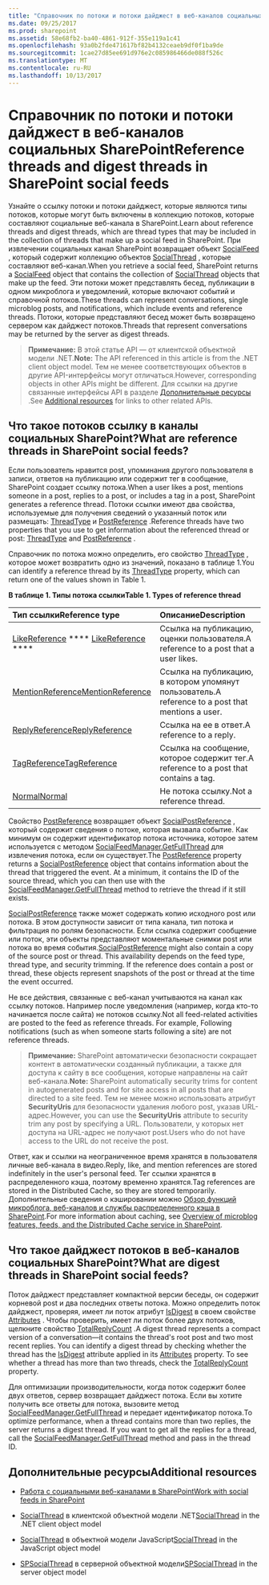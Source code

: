 ```yaml
---
title: "Справочник по потоки и потоки дайджест в веб-каналов социальных SharePoint"
ms.date: 09/25/2017
ms.prod: sharepoint
ms.assetid: 58e68fb2-ba40-4861-912f-355e119a1c41
ms.openlocfilehash: 93a0b2fde471617bf82b4132ceaeb9df0f1ba9de
ms.sourcegitcommit: 1cae27d85ee691d976e2c085986466de088f526c
ms.translationtype: MT
ms.contentlocale: ru-RU
ms.lasthandoff: 10/13/2017
---
```

# <a name="reference-threads-and-digest-threads-in-sharepoint-social-feeds"></a><span data-ttu-id="56278-102">Справочник по потоки и потоки дайджест в веб-каналов социальных SharePoint</span><span class="sxs-lookup"><span data-stu-id="56278-102">Reference threads and digest threads in SharePoint social feeds</span></span>
<span data-ttu-id="56278-103">Узнайте о ссылку потоки и потоки дайджест, которые являются типы потоков, которые могут быть включены в коллекцию потоков, которые составляют социальные веб-канала в SharePoint.</span><span class="sxs-lookup"><span data-stu-id="56278-103">Learn about reference threads and digest threads, which are thread types that may be included in the collection of threads that make up a social feed in SharePoint.</span></span>
<span data-ttu-id="56278-104">При извлечении социальных канал SharePoint возвращает объект [SocialFeed](https://msdn.microsoft.com/library/Microsoft.SharePoint.Client.Social.SocialFeed.aspx) , который содержит коллекцию объектов [SocialThread](https://msdn.microsoft.com/library/Microsoft.SharePoint.Client.Social.SocialThread.aspx) , которые составляют веб-канал.</span><span class="sxs-lookup"><span data-stu-id="56278-104">When you retrieve a social feed, SharePoint returns a  [SocialFeed](https://msdn.microsoft.com/library/Microsoft.SharePoint.Client.Social.SocialFeed.aspx) object that contains the collection of [SocialThread](https://msdn.microsoft.com/library/Microsoft.SharePoint.Client.Social.SocialThread.aspx) objects that make up the feed.</span></span> <span data-ttu-id="56278-105">Эти потоки может представлять бесед, публикации в одном микроблога и уведомлений, которые включают событий и справочной потоков.</span><span class="sxs-lookup"><span data-stu-id="56278-105">These threads can represent conversations, single microblog posts, and notifications, which include events and reference threads.</span></span> <span data-ttu-id="56278-106">Потоки, которые представляют бесед может быть возвращено сервером как дайджест потоков.</span><span class="sxs-lookup"><span data-stu-id="56278-106">Threads that represent conversations may be returned by the server as digest threads.</span></span>
  
    
    


> <span data-ttu-id="56278-107">**Примечание:** В этой статье API — от клиентской объектной модели .NET.</span><span class="sxs-lookup"><span data-stu-id="56278-107">**Note:** The API referenced in this article is from the .NET client object model.</span></span> <span data-ttu-id="56278-108">Тем не менее соответствующих объектов в другие API-интерфейсы могут отличаться.</span><span class="sxs-lookup"><span data-stu-id="56278-108">However, corresponding objects in other APIs might be different.</span></span> <span data-ttu-id="56278-109">Для ссылки на другие связанные интерфейсы API в разделе [Дополнительные ресурсы](#bk_addresources) .</span><span class="sxs-lookup"><span data-stu-id="56278-109">See  [Additional resources](#bk_addresources) for links to other related APIs.</span></span>
  
    
    


## <a name="what-are-reference-threads-in-sharepoint-social-feeds"></a><span data-ttu-id="56278-110">Что такое потоков ссылку в каналы социальных SharePoint?</span><span class="sxs-lookup"><span data-stu-id="56278-110">What are reference threads in SharePoint social feeds?</span></span>
<span data-ttu-id="56278-111"><a name="bk_whatAreRefThreads"> </a></span><span class="sxs-lookup"><span data-stu-id="56278-111"></span></span>

<span data-ttu-id="56278-112">Если пользователь нравится post, упоминания другого пользователя в записи, ответов на публикацию или содержит тег в сообщение, SharePoint создает ссылку потока.</span><span class="sxs-lookup"><span data-stu-id="56278-112">When a user likes a post, mentions someone in a post, replies to a post, or includes a tag in a post, SharePoint generates a reference thread.</span></span> <span data-ttu-id="56278-113">Потоки ссылки имеют два свойства, используемые для получения сведений о указанный поток или размещать: [ThreadType](https://msdn.microsoft.com/library/Microsoft.SharePoint.Client.Social.SocialThread.ThreadType.aspx) и [PostReference](https://msdn.microsoft.com/library/Microsoft.SharePoint.Client.Social.SocialThread.PostReference.aspx) .</span><span class="sxs-lookup"><span data-stu-id="56278-113">Reference threads have two properties that you use to get information about the referenced thread or post:  [ThreadType](https://msdn.microsoft.com/library/Microsoft.SharePoint.Client.Social.SocialThread.ThreadType.aspx) and [PostReference](https://msdn.microsoft.com/library/Microsoft.SharePoint.Client.Social.SocialThread.PostReference.aspx) .</span></span>
  
    
    
<span data-ttu-id="56278-114">Справочник по потока можно определить, его свойство  [ThreadType](https://msdn.microsoft.com/library/Microsoft.SharePoint.Client.Social.SocialThread.ThreadType.aspx) , которое может возвратить одно из значений, показано в таблице 1.</span><span class="sxs-lookup"><span data-stu-id="56278-114">You can identify a reference thread by its  [ThreadType](https://msdn.microsoft.com/library/Microsoft.SharePoint.Client.Social.SocialThread.ThreadType.aspx) property, which can return one of the values shown in Table 1.</span></span>
  
    
    

<span data-ttu-id="56278-115">**В таблице 1. Типы потока ссылки**</span><span class="sxs-lookup"><span data-stu-id="56278-115">**Table 1. Types of reference thread**</span></span>


|<span data-ttu-id="56278-116">**Тип ссылки**</span><span class="sxs-lookup"><span data-stu-id="56278-116">**Reference type**</span></span>|<span data-ttu-id="56278-117">**Описание**</span><span class="sxs-lookup"><span data-stu-id="56278-117">**Description**</span></span>|
|:-----|:-----|
| <span data-ttu-id="56278-118">[LikeReference](https://msdn.microsoft.com/library/Microsoft.SharePoint.Client.Social.SocialThreadType.LikeReference.aspx) **** </span><span class="sxs-lookup"><span data-stu-id="56278-118">[LikeReference](https://msdn.microsoft.com/library/Microsoft.SharePoint.Client.Social.SocialThreadType.LikeReference.aspx) **** </span></span><br/> |<span data-ttu-id="56278-119">Ссылка на публикацию, оценки пользователя.</span><span class="sxs-lookup"><span data-stu-id="56278-119">A reference to a post that a user likes.</span></span>  <br/> |
| [<span data-ttu-id="56278-120">MentionReference</span><span class="sxs-lookup"><span data-stu-id="56278-120">MentionReference</span></span>](https://msdn.microsoft.com/library/Microsoft.SharePoint.Client.Social.SocialThreadType.MentionReference.aspx) <br/> |<span data-ttu-id="56278-121">Ссылка на публикацию, в котором упомянут пользователь.</span><span class="sxs-lookup"><span data-stu-id="56278-121">A reference to a post that mentions a user.</span></span>  <br/> |
| [<span data-ttu-id="56278-122">ReplyReference</span><span class="sxs-lookup"><span data-stu-id="56278-122">ReplyReference</span></span>](https://msdn.microsoft.com/library/Microsoft.SharePoint.Client.Social.SocialThreadType.ReplyReference.aspx) <br/> |<span data-ttu-id="56278-123">Ссылка на ее в ответ.</span><span class="sxs-lookup"><span data-stu-id="56278-123">A reference to a reply.</span></span>  <br/> |
| [<span data-ttu-id="56278-124">TagReference</span><span class="sxs-lookup"><span data-stu-id="56278-124">TagReference</span></span>](https://msdn.microsoft.com/library/Microsoft.SharePoint.Client.Social.SocialThreadType.TagReference.aspx) <br/> |<span data-ttu-id="56278-125">Ссылка на сообщение, которое содержит тег.</span><span class="sxs-lookup"><span data-stu-id="56278-125">A reference to a post that contains a tag.</span></span>  <br/> |
| [<span data-ttu-id="56278-126">Normal</span><span class="sxs-lookup"><span data-stu-id="56278-126">Normal</span></span>](https://msdn.microsoft.com/library/Microsoft.SharePoint.Client.Social.SocialThreadType.Normal.aspx) <br/> |<span data-ttu-id="56278-127">Не потока ссылку.</span><span class="sxs-lookup"><span data-stu-id="56278-127">Not a reference thread.</span></span>  <br/> |
   
<span data-ttu-id="56278-p104">Свойство  [PostReference](https://msdn.microsoft.com/library/Microsoft.SharePoint.Client.Social.SocialThread.PostReference.aspx) возвращает объект [SocialPostReference](https://msdn.microsoft.com/library/Microsoft.SharePoint.Client.Social.SocialPostReference.aspx) , который содержит сведения о потоке, которая вызвала событие. Как минимум он содержит идентификатор потока источника, которое затем используется с методом [SocialFeedManager.GetFullThread](https://msdn.microsoft.com/library/Microsoft.SharePoint.Client.Social.SocialFeedManager.GetFullThread.aspx) для извлечения потока, если он существует.</span><span class="sxs-lookup"><span data-stu-id="56278-p104">The  [PostReference](https://msdn.microsoft.com/library/Microsoft.SharePoint.Client.Social.SocialThread.PostReference.aspx) property returns a [SocialPostReference](https://msdn.microsoft.com/library/Microsoft.SharePoint.Client.Social.SocialPostReference.aspx) object that contains information about the thread that triggered the event. At a minimum, it contains the ID of the source thread, which you can then use with the [SocialFeedManager.GetFullThread](https://msdn.microsoft.com/library/Microsoft.SharePoint.Client.Social.SocialFeedManager.GetFullThread.aspx) method to retrieve the thread if it still exists.</span></span>
  
    
    
 <span data-ttu-id="56278-p105">[SocialPostReference](https://msdn.microsoft.com/library/Microsoft.SharePoint.Client.Social.SocialPostReference.aspx) также может содержать копию исходного post или потока. В этом доступности зависит от типа канала, тип потока и фильтрация по ролям безопасности. Если ссылка содержит сообщение или поток, эти объекты представляют моментальные снимки post или потока во время события.</span><span class="sxs-lookup"><span data-stu-id="56278-p105">[SocialPostReference](https://msdn.microsoft.com/library/Microsoft.SharePoint.Client.Social.SocialPostReference.aspx) might also contain a copy of the source post or thread. This availability depends on the feed type, thread type, and security trimming. If the reference does contain a post or thread, these objects represent snapshots of the post or thread at the time the event occurred.</span></span>
  
    
    
<span data-ttu-id="56278-p106">Не все действия, связанные с веб-канал учитываются на канал как ссылку потоков. Например после уведомления (например, когда кто-то начинается после сайта) не потоков ссылку.</span><span class="sxs-lookup"><span data-stu-id="56278-p106">Not all feed-related activities are posted to the feed as reference threads. For example, Following notifications (such as when someone starts following a site) are not reference threads.</span></span>
  
    
    

> <span data-ttu-id="56278-135">**Примечание:** SharePoint автоматически безопасности сокращает контент в автоматически созданный публикации, а также для доступа к сайту в все сообщения, которые направлены на сайт веб-канала.</span><span class="sxs-lookup"><span data-stu-id="56278-135">**Note:** SharePoint automatically security trims for content in autogenerated posts and for site access in all posts that are directed to a site feed.</span></span> <span data-ttu-id="56278-136">Тем не менее можно использовать атрибут **SecurityUris** для безопасности удаления любого post, указав URL-адрес.</span><span class="sxs-lookup"><span data-stu-id="56278-136">However, you can use the **SecurityUris** attribute to security trim any post by specifying a URL.</span></span> <span data-ttu-id="56278-137">Пользователи, у которых нет доступа на URL-адрес не получают post.</span><span class="sxs-lookup"><span data-stu-id="56278-137">Users who do not have access to the URL do not receive the post.</span></span>
  
    
    

<span data-ttu-id="56278-138">Ответ, как и ссылки на неограниченное время хранятся в пользователя личные веб-канала в видео.</span><span class="sxs-lookup"><span data-stu-id="56278-138">Reply, like, and mention references are stored indefinitely in the user's personal feed.</span></span> <span data-ttu-id="56278-139">Тег ссылки хранятся в распределенного кэша, поэтому временно хранятся.</span><span class="sxs-lookup"><span data-stu-id="56278-139">Tag references are stored in the Distributed Cache, so they are stored temporarily.</span></span> <span data-ttu-id="56278-140">Дополнительные сведения о кэшировании можно [Обзор функций микроблога, веб-каналов и службы распределенного кэша в SharePoint](http://technet.microsoft.com/ru-ru/library/jj219700%28v=office.15%29.aspx#cache).</span><span class="sxs-lookup"><span data-stu-id="56278-140">For more information about caching, see  [Overview of microblog features, feeds, and the Distributed Cache service in SharePoint](http://technet.microsoft.com/ru-ru/library/jj219700%28v=office.15%29.aspx#cache).</span></span>
  
    
    

## <a name="what-are-digest-threads-in-sharepoint-social-feeds"></a><span data-ttu-id="56278-141">Что такое дайджест потоков в веб-каналов социальных SharePoint?</span><span class="sxs-lookup"><span data-stu-id="56278-141">What are digest threads in SharePoint social feeds?</span></span>
<span data-ttu-id="56278-142"><a name="bk_whatAreDigests"> </a></span><span class="sxs-lookup"><span data-stu-id="56278-142"></span></span>

<span data-ttu-id="56278-p109">Поток дайджест представляет компактной версии беседы, он содержит корневой post и два последних ответы потока. Можно определить поток дайджест, проверяя, имеет ли поток атрибут  [IsDigest](https://msdn.microsoft.com/library/Microsoft.SharePoint.Client.Social.SocialThreadAttributes.IsDigest.aspx) в своем свойстве [Attributes](https://msdn.microsoft.com/library/Microsoft.SharePoint.Client.Social.SocialThread.Attributes.aspx) . Чтобы проверить, имеет ли поток более двух потоков, щелкните свойство [TotalReplyCount](https://msdn.microsoft.com/library/Microsoft.SharePoint.Client.Social.SocialThread.TotalReplyCount.aspx) .</span><span class="sxs-lookup"><span data-stu-id="56278-p109">A digest thread represents a compact version of a conversation—it contains the thread's root post and two most recent replies. You can identify a digest thread by checking whether the thread has the  [IsDigest](https://msdn.microsoft.com/library/Microsoft.SharePoint.Client.Social.SocialThreadAttributes.IsDigest.aspx) attribute applied in its [Attributes](https://msdn.microsoft.com/library/Microsoft.SharePoint.Client.Social.SocialThread.Attributes.aspx) property. To see whether a thread has more than two threads, check the [TotalReplyCount](https://msdn.microsoft.com/library/Microsoft.SharePoint.Client.Social.SocialThread.TotalReplyCount.aspx) property.</span></span>
  
    
    
<span data-ttu-id="56278-p110">Для оптимизации производительности, когда поток содержит более двух ответов, сервер возвращает дайджест потока. Если вы хотите получить все ответы для потока, вызовите метод  [SocialFeedManager.GetFullThread](https://msdn.microsoft.com/library/Microsoft.SharePoint.Client.Social.SocialFeedManager.GetFullThread.aspx) и передает идентификатор потока.</span><span class="sxs-lookup"><span data-stu-id="56278-p110">To optimize performance, when a thread contains more than two replies, the server returns a digest thread. If you want to get all the replies for a thread, call the  [SocialFeedManager.GetFullThread](https://msdn.microsoft.com/library/Microsoft.SharePoint.Client.Social.SocialFeedManager.GetFullThread.aspx) method and pass in the thread ID.</span></span>
  
    
    

## <a name="additional-resources"></a><span data-ttu-id="56278-148">Дополнительные ресурсы</span><span class="sxs-lookup"><span data-stu-id="56278-148">Additional resources</span></span>
<span data-ttu-id="56278-149"><a name="bk_addresources"> </a></span><span class="sxs-lookup"><span data-stu-id="56278-149"></span></span>


-  [<span data-ttu-id="56278-150">Работа с социальными веб-каналами в SharePoint</span><span class="sxs-lookup"><span data-stu-id="56278-150">Work with social feeds in SharePoint</span></span>](work-with-social-feeds-in-sharepoint.md)
    
  
-  <span data-ttu-id="56278-151">[SocialThread](https://msdn.microsoft.com/library/Microsoft.SharePoint.Client.Social.SocialThread.aspx) в клиентской объектной модели .NET</span><span class="sxs-lookup"><span data-stu-id="56278-151">[SocialThread](https://msdn.microsoft.com/library/Microsoft.SharePoint.Client.Social.SocialThread.aspx) in the .NET client object model</span></span>
    
  
-  <span data-ttu-id="56278-152">[SocialThread](http://msdn.microsoft.com/library/46aa4beb-d708-f20e-471e-626c8a7efab7%28Office.15%29.aspx) в объектной модели JavaScript</span><span class="sxs-lookup"><span data-stu-id="56278-152">[SocialThread](http://msdn.microsoft.com/library/46aa4beb-d708-f20e-471e-626c8a7efab7%28Office.15%29.aspx) in the JavaScript object model</span></span>
    
  
-  <span data-ttu-id="56278-153">[SPSocialThread](https://msdn.microsoft.com/library/Microsoft.Office.Server.Social.SPSocialThread.aspx) в серверной объектной модели</span><span class="sxs-lookup"><span data-stu-id="56278-153">[SPSocialThread](https://msdn.microsoft.com/library/Microsoft.Office.Server.Social.SPSocialThread.aspx) in the server object model</span></span>
    
  

